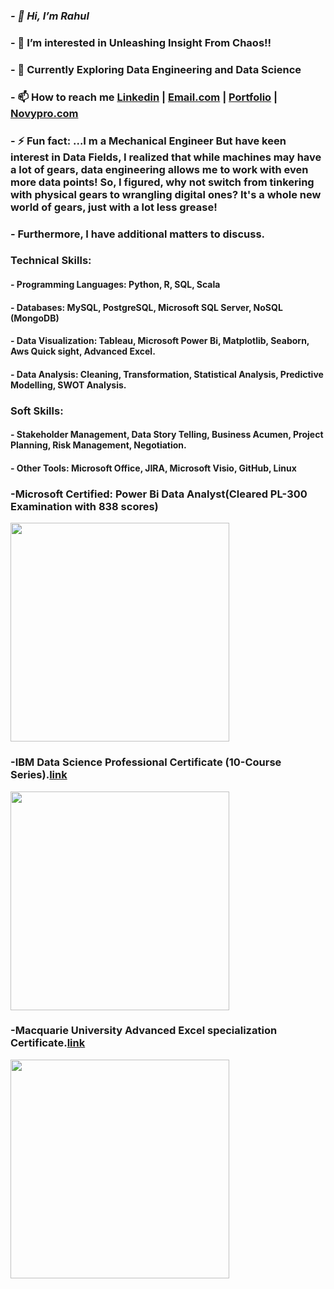 ### ***- 👋 Hi, I’m Rahul***

### - 👀 I’m interested in Unleashing Insight From Chaos!!
### - 🌱 Currently Exploring Data Engineering and Data Science
### - 📫 How to reach me [Linkedin](https://www.linkedin.com/in/rahul-yadav-6a29401a9/) | [Email.com](reyyadav941@gmail.com) | [Portfolio](https://codebasics.io/portfolio/Rahul-Raju-Yadav) | [Novypro.com](https://www.novypro.com/edit_projects/rahul-raju-yadav)

### - ⚡ Fun fact: ...I m a Mechanical Engineer But have keen interest in Data Fields, I realized that while machines may have a lot of gears, data engineering allows me to work with even more data points! So, I figured, why not switch from tinkering with physical gears to wrangling digital ones? It's a whole new world of gears, just with a lot less grease!

### - Furthermore, I have additional matters to discuss.
### Technical Skills:
#### - Programming Languages: Python, R, SQL, Scala
#### - Databases: MySQL, PostgreSQL, Microsoft SQL Server, NoSQL (MongoDB)
#### - Data Visualization: Tableau, Microsoft Power Bi, Matplotlib, Seaborn, Aws Quick sight, Advanced Excel.
#### - Data Analysis: Cleaning, Transformation, Statistical Analysis, Predictive Modelling, SWOT Analysis.
### Soft Skills: 
#### - Stakeholder Management, Data Story Telling, Business Acumen, Project Planning, Risk Management, Negotiation.
#### - Other Tools: Microsoft Office, JIRA, Microsoft Visio, GitHub, Linux



### -Microsoft Certified: Power Bi Data Analyst(Cleared PL-300 Examination with 838 scores)
<img src="https://github.com/Reyyadav/Reyyadav/assets/153619494/d6d8a055-7770-45c1-a754-2df7c02da862" width="350" height="350"> 



### -IBM Data Science Professional Certificate (10-Course Series).[link](https://coursera.org/share/cee78926256c886de47baec90196c6d1)
<img src="https://github.com/Reyyadav/Reyyadav/assets/153619494/0781a94f-baae-4a60-b392-65dc32a6d01b" width="350" height="350">


### -Macquarie University Advanced Excel specialization Certificate.[link](https://coursera.org/share/a0050f53a1f05a5364c3fd775418c312)
<img src="https://github.com/Reyyadav/Reyyadav/assets/153619494/22fa23a7-9ad2-4557-ae69-a079e33bb424" width="350" height="350">


<!---
Reyyadav/Reyyadav is a ✨ special ✨ repository because its `README.md` (this file) appears on your GitHub profile.
You can click the Preview link to take a look at your changes.
--->


